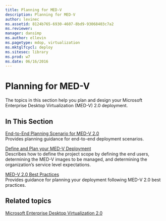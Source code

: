 ```yaml
---
title: Planning for MED-V
description: Planning for MED-V
author: levinec
ms.assetid: 8124b765-6930-4607-8bd9-93068403c7a2
ms.reviewer: 
manager: dansimp
ms.author: ellevin
ms.pagetype: mdop, virtualization
ms.mktglfcycl: deploy
ms.sitesec: library
ms.prod: w7
ms.date: 06/16/2016
---
```



# Planning for MED-V


The topics in this section help you plan and design your Microsoft Enterprise Desktop Virtualization (MED-V) 2.0 deployment.

## In This Section


<a href="" id="end-to-end-planning-scenario-for-med-v-2-0"></a>[End-to-End Planning Scenario for MED-V 2.0](end-to-end-planning-scenario-for-med-v-20.md)  
Provides planning guidance for end-to-end deployment scenarios.

<a href="" id="define-and-plan-your-med-v-deployment"></a>[Define and Plan your MED-V Deployment](define-and-plan-your-med-v-deployment.md)  
Describes how to define the project scope by defining the end users, determining the MED-V images to be managed, and determining the organization’s service level expectations.

<a href="" id="med-v-2-0-best-practices"></a>[MED-V 2.0 Best Practices](med-v-20-best-practices.md)  
Provides guidance for planning your deployment following MED-V 2.0 best practices.

## Related topics


[Microsoft Enterprise Desktop Virtualization 2.0](index.md)

 

 





